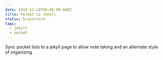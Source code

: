 ```yaml
---
date: 2018-12-18T00:00:00.000Z
title: Pocket to Jekyll
status: brainstorm
tags:
  - jekyll
  - pocket
---
```


Sync pocket lists to a jekyll page to allow note taking and an alternate style of organizing

